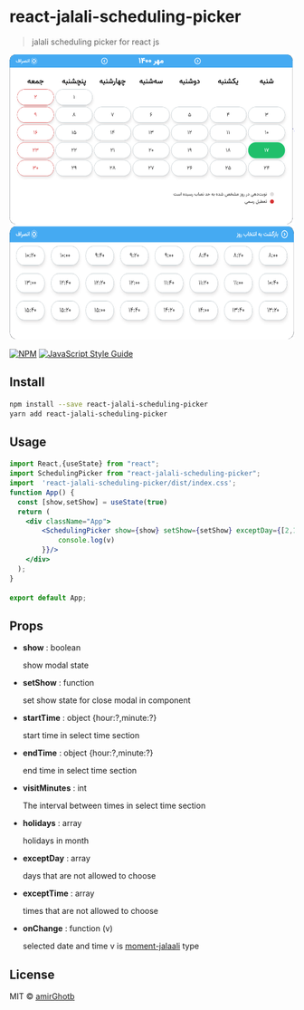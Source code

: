 
# react-jalali-scheduling-picker

> jalali scheduling picker for react js


<img src="https://github.com/amirGhotb/react-jalali-scheduling-picker/blob/main/screenShots/1.PNG?raw=true"  height="300" />
<img src="https://github.com/amirGhotb/react-jalali-scheduling-picker/blob/main/screenShots/2.PNG?raw=true"  height="200" />

[![NPM](https://img.shields.io/npm/v/react-jalali-scheduling-picker.svg)](https://www.npmjs.com/package/react-jalali-scheduling-picker) [![JavaScript Style Guide](https://img.shields.io/badge/code_style-standard-brightgreen.svg)](https://standardjs.com)

## Install

```bash
npm install --save react-jalali-scheduling-picker
yarn add react-jalali-scheduling-picker
```

## Usage

```jsx
import React,{useState} from "react";
import SchedulingPicker from "react-jalali-scheduling-picker";
import  'react-jalali-scheduling-picker/dist/index.css';
function App() {
  const [show,setShow] = useState(true)
  return (
    <div className="App">
        <SchedulingPicker show={show} setShow={setShow} exceptDay={[2,10]} exceptTime={[{hour:12,minute:50}]} holidays={[3]} startTime={{hour:9,minute:30}} endTime={{hour:16,minute:0}} visitMinutes={10} onChange={(v)=>{
            console.log(v)
        }}/>
    </div>
  );
}

export default App;
```
## Props

 - **show** : boolean

	 show modal state
- **setShow** : function
	 
	 set show state for close modal in component
	 
- **startTime** : object {hour:?,minute:?}
	 
	 start time in select time section
	 
- **endTime** : object {hour:?,minute:?}
	
	 end time in select time section
	 
- **visitMinutes** : int
	 
	 The interval between times in select time section
	 
- **holidays** : array
	 
	 holidays	 in month
	 
- **exceptDay** : array
	 
	 days that are not allowed to choose
	 
- **exceptTime** : array
	 
	 times that are not allowed to choose

- **onChange** : function (v)
	 
	 selected date and time
   v is [moment-jalaali](https://github.com/jalaali/moment-jalaali) type
	 
## License

MIT © [amirGhotb](https://github.com/amirGhotb)
